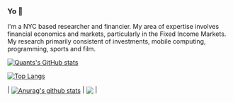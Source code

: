 ### Yo 👋

I'm a NYC based researcher and financier. My area of expertise involves financial economics and markets, particularly in the Fixed Income Markets. My research primarily consistent of investments, mobile computing, programming, sports and film. 

[![Quants's GitHub stats](https://github-readme-stats.vercel.app/api?username=KidQuant)](https://github.com/KidQuant/github-readme-stats)

[![Top Langs](https://github-readme-stats.vercel.app/api/top-langs/?username=KidQuant)](https://github.com/KidQuant/github-readme-stats)

| <a href="https://github.com/anuraghazra/github-readme-stats"><img align="center" src="https://github-readme-stats.vercel.app/api?username=anuraghazra&show_icons=true&include_all_commits=true&theme=buefy&hide_border=true" alt="Anurag's github stats" /></a> | <a href="https://github.com/anuraghazra/github-readme-stats"><img align="center" src="https://github-readme-stats.vercel.app/api/top-langs/?username=anuraghazra&layout=compact&theme=buefy&hide_border=true" /></a> |
<!--
**KidQuant/KidQuant** is a ✨ _special_ ✨ repository because its `README.md` (this file) appears on your GitHub profile.

Here are some ideas to get you started:

- 🔭 I’m currently working on ...
- 🌱 I’m currently learning ...
- 👯 I’m looking to collaborate on ...
- 🤔 I’m looking for help with ...
- 💬 Ask me about ...
- 📫 How to reach me: ...
- 😄 Pronouns: ...
- ⚡ Fun fact: ...
-->
